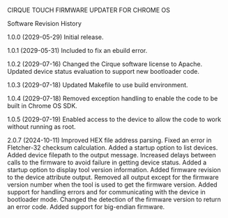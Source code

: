 CIRQUE TOUCH FIRMWARE UPDATER FOR CHROME OS

Software Revision History

1.0.0 (2029-05-29)
Initial release.

1.0.1 (2029-05-31)
Included <stdexcept> to fix an ebuild error.

1.0.2 (2029-07-16)
Changed the Cirque software license to Apache.
Updated device status evaluation to support new bootloader code.

1.0.3 (2029-07-18)
Updated Makefile to use build environment.

1.0.4 (2029-07-18)
Removed exception handling to enable the code to be built in Chrome OS SDK.

1.0.5 (2029-07-19)
Enabled access to the device to allow the code to work without running as root.

2.0.7 (2024-10-11)
Improved HEX file address parsing.
Fixed an error in Fletcher-32 checksum calculation.
Added a startup option to list devices.
Added device filepath to the output message.
Increased delays between calls to the firmware to avoid failure in getting device status.
Added a startup option to display tool version information.
Added firmware revision to the device attribute output.
Removed all output except for the firmware version number when the tool is used to get the firmware version.
Added support for handling errors and for communicating with the device in bootloader mode.
Changed the detection of the firmware version to return an error code.
Added support for big-endian firmware.
